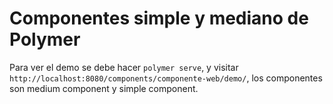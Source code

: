 # Componentes simple y mediano de Polymer

Para ver el demo se debe hacer `polymer serve`, y visitar `http://localhost:8080/components/componente-web/demo/`, los componentes son medium component y simple component.
